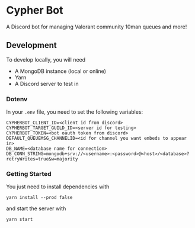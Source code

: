 # Cypher Bot

A Discord bot for managing Valorant community 10man queues and more!

## Development

To develop locally, you will need

- A MongoDB instance (local or online)
- Yarn
- A Discord server to test in

### Dotenv

In your `.env` file, you need to set the following variables:

```
CYPHERBOT_CLIENT_ID=<client id from discord>
CYPHERBOT_TARGET_GUILD_ID=<server id for testing>
CYPHERBOT_TOKEN=<bot oauth token from discord>
DEFAULT_QUEUEMSG_CHANNELID=<id for channel you want embeds to appear in>
DB_NAME=<database name for connection>
DB_CONN_STRING=mongodb+srv://<username>:<password>@<host>/<database>?retryWrites=true&w=majority
```

### Getting Started

You just need to install dependencies with

```
yarn install --prod false
```

and start the server with

```
yarn start
```
